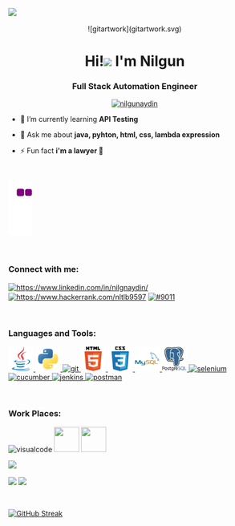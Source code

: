  ![](https://visitor-badge.glitch.me/badge?page_id=nilgunaydin.nilgunaydin) 
 
<!-- <img src="https://komarev.com/ghpvc/?username=nilgunaydin&label=Profile%20views&color=0e75b6&style=flat"  alt="nilgunaydin"  >  -->

<p align="center" > ![gitartwork](gitartwork.svg) </p>

<!-- <p align="center" ><img src="https://github.com/nilgunaydin/nilgunaydin/blob/main/codelikeagirl.gif?raw=true" alt="Coder GIF" width="300"/></p> -->
 
<h1 align="center">Hi!<img src="https://user-images.githubusercontent.com/42378118/110234147-e3259600-7f4e-11eb-95be-0c4047144dea.gif" width="40"> I'm Nilgun</h1>
<h3 align="center">Full Stack Automation Engineer</h3>

<p align="center"> <a href="https://github.com/ryo-ma/github-profile-trophy"><img src="https://github-profile-trophy.vercel.app/?username=nilgunaydin&theme=oldie" alt="nilgunaydin" /></a> </p>

- 🌱 I’m currently learning **API Testing**

- 💬 Ask me about **java, pyhton, html, css, lambda expression**

- ⚡ Fun fact **i'm a lawyer 🤭**

<p>&nbsp;</p>

![snake gif](https://github.com/nilgunaydin/nilgunaydin/blob/output/github-contribution-grid-snake.gif)

<p>&nbsp;</p>

<h3 align="left">Connect with me:</h3>
<p align="left">
<a href="https://www.linkedin.com/in/nilgnaydin/" target="_blank"><img align="center" src="https://raw.githubusercontent.com/rahuldkjain/github-profile-readme-generator/master/src/images/icons/Social/linked-in-alt.svg" alt="https://www.linkedin.com/in/nilgnaydin/" height="30" width="40" /></a>
<a href="https://www.hackerrank.com/https://www.hackerrank.com/nltlb9597" target="_blank"><img align="center" src="https://raw.githubusercontent.com/rahuldkjain/github-profile-readme-generator/master/src/images/icons/Social/hackerrank.svg" alt="https://www.hackerrank.com/nltlb9597" height="30" width="40" /></a>
<a href="https://discord.gg/#9011" target="_blank"><img align="center" src="https://raw.githubusercontent.com/rahuldkjain/github-profile-readme-generator/master/src/images/icons/Social/discord.svg" alt="#9011" height="30" width="40" /></a>  
</p> 

<p>&nbsp;</p>

<h3 align="left">Languages and Tools:</h3>
<p align="left"> <a href="https://www.java.com" target="_blank" rel="noreferrer"> <img src="https://raw.githubusercontent.com/devicons/devicon/master/icons/java/java-original.svg" alt="java" width="50" height="50"/> </a> <a href="https://www.python.org" target="_blank" rel="noreferrer"> <img src="https://raw.githubusercontent.com/devicons/devicon/master/icons/python/python-original.svg" alt="python" width="50" height="50"/> </a> <a href="https://git-scm.com/" target="_blank" rel="noreferrer"> <img src="https://www.vectorlogo.zone/logos/git-scm/git-scm-icon.svg" alt="git" width="50" height="50"/> </a> <a href="https://www.w3.org/html/" target="_blank" rel="noreferrer"> <img src="https://raw.githubusercontent.com/devicons/devicon/master/icons/html5/html5-original-wordmark.svg" alt="html5" width="50" height="50"/> </a>  <a href="https://www.w3schools.com/css/" target="_blank" rel="noreferrer"> <img src="https://raw.githubusercontent.com/devicons/devicon/master/icons/css3/css3-original-wordmark.svg" alt="css3" width="50" height="50"/> </a><a href="https://www.mysql.com/" target="_blank" rel="noreferrer"> <img src="https://raw.githubusercontent.com/devicons/devicon/master/icons/mysql/mysql-original-wordmark.svg" alt="mysql" width="50" height="50"/> </a> <a href="https://www.postgresql.org" target="_blank" rel="noreferrer"> <img src="https://raw.githubusercontent.com/devicons/devicon/master/icons/postgresql/postgresql-original-wordmark.svg" alt="postgresql" width="50" height="50"/> </a> <a href="https://www.selenium.dev" target="_blank" rel="noreferrer"> <img src="https://raw.githubusercontent.com/detain/svg-logos/780f25886640cef088af994181646db2f6b1a3f8/svg/selenium-logo.svg" alt="selenium" width="50" height="50"/> </a>  <a href="https://cucumber.com" target="_blank" rel="noreferrer"> <img src="https://brandslogos.com/wp-content/uploads/images/large/cucumber-logo.png" alt="cucumber" width="50" height="50"/> </a> <a href="https://www.jenkins.io" target="_blank" rel="noreferrer"> <img src="https://www.vectorlogo.zone/logos/jenkins/jenkins-icon.svg" alt="jenkins" width="50" height="50"/> </a> <a href="https://postman.com" target="_blank" rel="noreferrer"> <img src="https://www.vectorlogo.zone/logos/getpostman/getpostman-icon.svg" alt="postman" width="50" height="50"/> </a> </p>

<p>&nbsp;</p>

<h3 align="left">Work Places:</h3>

  <img src="https://user-images.githubusercontent.com/59020581/117362577-18555280-aec4-11eb-94ef-401c9f28eb38.png" alt="visualcode" width="50" height="50"/> <img src="https://ih1.redbubble.net/image.373803469.4778/pp,840x830-pad,1000x1000,f8f8f8.u2.jpg" width="50" height="50" /> <img src="https://pbs.twimg.com/profile_images/1206618215767584769/zl48EuhC_400x400.jpg" width="50" height="50" />
  </p>

![](https://github-profile-summary-cards.vercel.app/api/cards/profile-details?username=nilgunaydin&theme=dracula)

![](https://github-profile-summary-cards.vercel.app/api/cards/most-commit-language?username=nilgunaydin&theme=dracula)
![](https://github-profile-summary-cards.vercel.app/api/cards/stats?username=nilgunaydin&theme=dracula) 

<p>&nbsp;</p>

[![GitHub Streak](http://github-readme-streak-stats.herokuapp.com?user=nilgunaydin&hide_border=true&date_format=M%20j%5B%2C%20Y%5D&stroke=8B24DD&fire=6700FF&sideLabels=AC1DCB&ring=8910DD&sideNums=9E1EF7&currStreakLabel=AC1DCB&currStreakNum=8910DD)](https://git.io/streak-stats)
